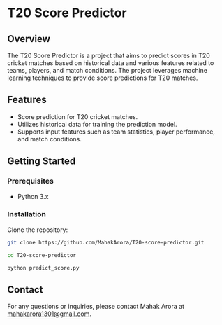 # T20 Score Predictor

## Overview

The T20 Score Predictor is a project that aims to predict scores in T20 cricket matches based on historical data and various features related to teams, players, and match conditions. The project leverages machine learning techniques to provide score predictions for T20 matches.

## Features

- Score prediction for T20 cricket matches.
- Utilizes historical data for training the prediction model.
- Supports input features such as team statistics, player performance, and match conditions.

## Getting Started

### Prerequisites

- Python 3.x

### Installation

Clone the repository:

   ```bash
   git clone https://github.com/MahakArora/T20-score-predictor.git

   cd T20-score-predictor

   python predict_score.py
```

## Contact

For any questions or inquiries, please contact Mahak Arora at mahakarora1301@gmail.com.

   


